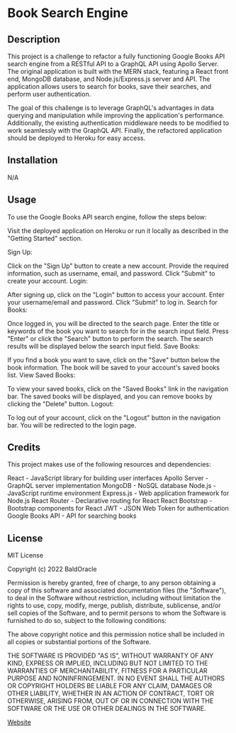 # Book Search Engine


## Description

This project is a challenge to refactor a fully functioning Google Books API search engine from a RESTful API to a GraphQL API using Apollo Server. The original application is built with the MERN stack, featuring a React front end, MongoDB database, and Node.js/Express.js server and API. The application allows users to search for books, save their searches, and perform user authentication.

The goal of this challenge is to leverage GraphQL's advantages in data querying and manipulation while improving the application's performance. Additionally, the existing authentication middleware needs to be modified to work seamlessly with the GraphQL API. Finally, the refactored application should be deployed to Heroku for easy access.


## Installation

N/A

## Usage

To use the Google Books API search engine, follow the steps below:

Visit the deployed application on Heroku or run it locally as described in the "Getting Started" section.

Sign Up:

Click on the "Sign Up" button to create a new account.
Provide the required information, such as username, email, and password.
Click "Submit" to create your account.
Login:

After signing up, click on the "Login" button to access your account.
Enter your username/email and password.
Click "Submit" to log in.
Search for Books:

Once logged in, you will be directed to the search page.
Enter the title or keywords of the book you want to search for in the search input field.
Press "Enter" or click the "Search" button to perform the search.
The search results will be displayed below the search input field.
Save Books:

If you find a book you want to save, click on the "Save" button below the book information.
The book will be saved to your account's saved books list.
View Saved Books:

To view your saved books, click on the "Saved Books" link in the navigation bar.
The saved books will be displayed, and you can remove books by clicking the "Delete" button.
Logout:

To log out of your account, click on the "Logout" button in the navigation bar.
You will be redirected to the login page.

## Credits

This project makes use of the following resources and dependencies:

React - JavaScript library for building user interfaces
Apollo Server - GraphQL server implementation
MongoDB - NoSQL database
Node.js - JavaScript runtime environment
Express.js - Web application framework for Node.js
React Router - Declarative routing for React
React Bootstrap - Bootstrap components for React
JWT - JSON Web Token for authentication
Google Books API - API for searching books

## License

MIT License

Copyright (c) 2022 BaldOracle

Permission is hereby granted, free of charge, to any person obtaining a copy
of this software and associated documentation files (the "Software"), to deal
in the Software without restriction, including without limitation the rights
to use, copy, modify, merge, publish, distribute, sublicense, and/or sell
copies of the Software, and to permit persons to whom the Software is
furnished to do so, subject to the following conditions:

The above copyright notice and this permission notice shall be included in all
copies or substantial portions of the Software.

THE SOFTWARE IS PROVIDED "AS IS", WITHOUT WARRANTY OF ANY KIND, EXPRESS OR
IMPLIED, INCLUDING BUT NOT LIMITED TO THE WARRANTIES OF MERCHANTABILITY,
FITNESS FOR A PARTICULAR PURPOSE AND NONINFRINGEMENT. IN NO EVENT SHALL THE
AUTHORS OR COPYRIGHT HOLDERS BE LIABLE FOR ANY CLAIM, DAMAGES OR OTHER
LIABILITY, WHETHER IN AN ACTION OF CONTRACT, TORT OR OTHERWISE, ARISING FROM,
OUT OF OR IN CONNECTION WITH THE SOFTWARE OR THE USE OR OTHER DEALINGS IN THE
SOFTWARE.

[Website](https://baldoracle.github.io/Weather-forecast/)
